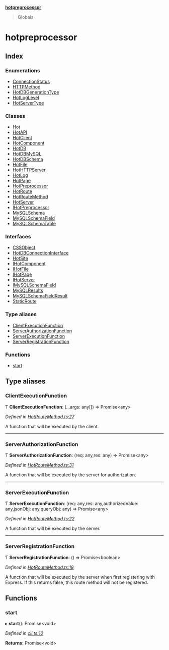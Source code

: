 **[hotpreprocessor](README.md)**

> Globals

# hotpreprocessor

## Index

### Enumerations

* [ConnectionStatus](enums/connectionstatus.md)
* [HTTPMethod](enums/httpmethod.md)
* [HotDBGenerationType](enums/hotdbgenerationtype.md)
* [HotLogLevel](enums/hotloglevel.md)
* [HotServerType](enums/hotservertype.md)

### Classes

* [Hot](classes/hot.md)
* [HotAPI](classes/hotapi.md)
* [HotClient](classes/hotclient.md)
* [HotComponent](classes/hotcomponent.md)
* [HotDB](classes/hotdb.md)
* [HotDBMySQL](classes/hotdbmysql.md)
* [HotDBSchema](classes/hotdbschema.md)
* [HotFile](classes/hotfile.md)
* [HotHTTPServer](classes/hothttpserver.md)
* [HotLog](classes/hotlog.md)
* [HotPage](classes/hotpage.md)
* [HotPreprocessor](classes/hotpreprocessor.md)
* [HotRoute](classes/hotroute.md)
* [HotRouteMethod](classes/hotroutemethod.md)
* [HotServer](classes/hotserver.md)
* [IHotPreprocessor](classes/ihotpreprocessor.md)
* [MySQLSchema](classes/mysqlschema.md)
* [MySQLSchemaField](classes/mysqlschemafield.md)
* [MySQLSchemaTable](classes/mysqlschematable.md)

### Interfaces

* [CSSObject](interfaces/cssobject.md)
* [HotDBConnectionInterface](interfaces/hotdbconnectioninterface.md)
* [HotSite](interfaces/hotsite.md)
* [IHotComponent](interfaces/ihotcomponent.md)
* [IHotFile](interfaces/ihotfile.md)
* [IHotPage](interfaces/ihotpage.md)
* [IHotServer](interfaces/ihotserver.md)
* [IMySQLSchemaField](interfaces/imysqlschemafield.md)
* [MySQLResults](interfaces/mysqlresults.md)
* [MySQLSchemaFieldResult](interfaces/mysqlschemafieldresult.md)
* [StaticRoute](interfaces/staticroute.md)

### Type aliases

* [ClientExecutionFunction](globals.md#clientexecutionfunction)
* [ServerAuthorizationFunction](globals.md#serverauthorizationfunction)
* [ServerExecutionFunction](globals.md#serverexecutionfunction)
* [ServerRegistrationFunction](globals.md#serverregistrationfunction)

### Functions

* [start](globals.md#start)

## Type aliases

### ClientExecutionFunction

Ƭ  **ClientExecutionFunction**: (...args: any[]) => Promise\<any>

*Defined in [HotRouteMethod.ts:27](https://github.com/OurFreeLight/HotPreprocessor/blob/9c94bd6/src/HotRouteMethod.ts#L27)*

A function that will be executed by the client.

___

### ServerAuthorizationFunction

Ƭ  **ServerAuthorizationFunction**: (req: any,res: any) => Promise\<any>

*Defined in [HotRouteMethod.ts:31](https://github.com/OurFreeLight/HotPreprocessor/blob/9c94bd6/src/HotRouteMethod.ts#L31)*

A function that will be executed by the server for authorization.

___

### ServerExecutionFunction

Ƭ  **ServerExecutionFunction**: (req: any,res: any,authorizedValue: any,jsonObj: any,queryObj: any) => Promise\<any>

*Defined in [HotRouteMethod.ts:22](https://github.com/OurFreeLight/HotPreprocessor/blob/9c94bd6/src/HotRouteMethod.ts#L22)*

A function that will be executed by the server.

___

### ServerRegistrationFunction

Ƭ  **ServerRegistrationFunction**: () => Promise\<boolean>

*Defined in [HotRouteMethod.ts:18](https://github.com/OurFreeLight/HotPreprocessor/blob/9c94bd6/src/HotRouteMethod.ts#L18)*

A function that will be executed by the server when first registering with Express.
If this returns false, this route method will not be registered.

## Functions

### start

▸ **start**(): Promise\<void>

*Defined in [cli.ts:10](https://github.com/OurFreeLight/HotPreprocessor/blob/9c94bd6/src/cli.ts#L10)*

**Returns:** Promise\<void>
